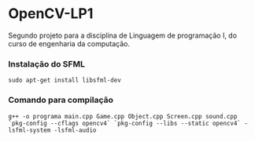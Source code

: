 # OpenCV-LP1
Segundo projeto para a disciplina de Linguagem de programação I, do curso de engenharia da computação. 

<h3>Instalação do SFML</h3>
<code>sudo apt-get install libsfml-dev</code> 
<h3>Comando para compilação</h3>
<code>g++ -o programa main.cpp Game.cpp Object.cpp Screen.cpp sound.cpp `pkg-config --cflags opencv4` `pkg-config --libs --static opencv4` -lsfml-system -lsfml-audio</code>  

